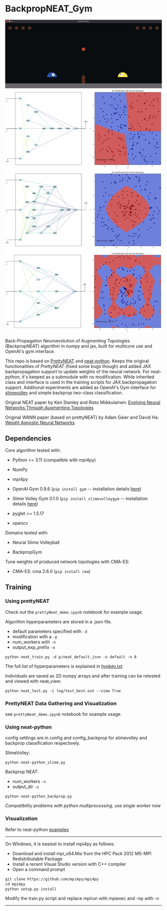 # BackpropNEAT_Gym
![slimevolley](assets/slimevolley.gif) ![backprop_XOR](assets/backprop_XOR.png)
![backprop_circle](assets/backprop_circle.png) ![backprop_spiral](assets/backprop_spiral.png)

Back-Propagation Neuroevolution of Augmenting Topologies (BackpropNEAT) algorithm in numpy and jax, built for multicore use and OpenAI's gym interface.

This repo is based on [PrettyNEAT](https://github.com/google/brain-tokyo-workshop/tree/master/WANNRelease/prettyNEAT) and [neat-python](https://github.com/CodeReclaimers/neat-python). Keeps the original functionalities of *PrettyNEAT* (fixed some bugs though) and added JAX backpropagation support to update weights of the neural network. For neat-python, it's keeped as a submodule with no modification. While inherited class and interface is used in the training scripts for JAX backpropagation support. Additional experiments are added as OpenAI's Gym interface for [slimevolley](https://github.com/hardmaru/slimevolleygym) and simple backprop two-class classification. 

Original NEAT paper by Ken Stanley and Risto Miikkulainen: [Evolving Neural Networks Through Augmenting Topologies](http://citeseerx.ist.psu.edu/viewdoc/download?doi=10.1.1.28.5457&rep=rep1&type=pdf)

Original WANN paper (based on prettyNEAT) by Adam Gaier and David Ha: [Weight Agnostic Neural Networks](https://arxiv.org/abs/1906.04358)

## Dependencies

Core algorithm tested with:

- Python <= 3.11 (compatible with mpi4py)

- NumPy

- mpi4py

- OpenAI Gym 0.9.6 (`pip install gym` -- installation details [here](https://github.com/openai/gym))

- Slime Volley Gym 0.1.0 (`pip install slimevolleygym` -- installation details [here](https://github.com/hardmaru/slimevolleygym))

- pyglet <= 1.5.17

- opencv

Domains tested with:

- Neural Slime Volleyball

- BackpropGym

Tune weights of produced network topologies with CMA-ES:

- CMA-ES: cma 2.6.0 (`pip install cma`)

## Training

### Using prettyNEAT

Check out the `prettyNeat_demo.ipynb` notebook for example usage.

Algorithm hyperparameters are stored in a .json file. 
- default parameters specified with `-d`
- modification with a `-p`
- num_workers with `-n`
- output_exp_prefix `-o`

```
python neat_train.py -d p/neat_default.json -o default -n 8
```

The full list of hyperparameters is explained in [hypkey.txt](p/hypkey.txt)

Individuals are saved as 2D numpy arrays and after training can be retested and viewed with neat_view:

```
python neat_test.py -i log/test_best.out --view True
```

### PrettyNEAT Data Gathering and Visualization

see `prettyNeat_demo.ipynb` notebook for example usage.


### Using neat-python

config settings are in config and config_backprop for slimevolley and backprop classification respectively.

SlimeVolley:

```
python neat-python_slime.py
```

Backprop NEAT:

- num_workers `-n` 
- output_dir `-o` 

```
python neat-python_backprop.py
```
*Compatibility problems with python multiprocessing, use single worker now*

### Visualization

Refer to neat-python [examples](https://github.com/CodeReclaimers/neat-python/tree/master/examples)

-----------

On Windows, it is easiest to install mpi4py as follows:

- Download and install mpi_x64.Msi from the HPC Pack 2012 MS-MPI Redistributable Package
- Install a recent Visual Studio version with C++ compiler
- Open a command prompt
```
git clone https://github.com/mpi4py/mpi4py
cd mpi4py
python setup.py install
```
Modify the train.py script and replace mpirun with mpiexec and -np with -n


-----------
